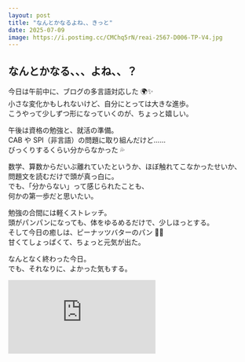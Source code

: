 ```yaml
---
layout: post
title: "なんとかなるよね、、きっと"
date: 2025-07-09
image: https://i.postimg.cc/CMChq5rN/reai-2567-D006-TP-V4.jpg
---
```


## なんとかなる、、、よね、、？

今日は午前中に、ブログの多言語対応した 🌍✨  
小さな変化かもしれないけど、自分にとっては大きな進歩。  
こうやって少しずつ形になっていくのが、ちょっと嬉しい。

午後は資格の勉強と、就活の準備。  
CAB や SPI（非言語）の問題に取り組んだけど……  
びっくりするくらい分からなかった 💦

数学、算数からだいぶ離れていたというか、ほぼ触れてこなかったせいか、  
問題文を読むだけで頭が真っ白に。  
でも、「分からない」って感じられたことも、  
何かの第一歩だと思いたい。

勉強の合間には軽くストレッチ。  
頭がパンパンになっても、体をゆるめるだけで、少しほっとする。  
そして今日の癒しは、ピーナッツバターのパン 🥜🍞  
甘くてしょっぱくて、ちょっと元気が出た。

なんとなく終わった今日。  
でも、それなりに、よかった気もする。

<iframe src="https://www.youtube.com/embed/pSQk-4fddDI?si=Z_EmpbDTrx_hJR1b" title="YouTube video player" frameborder="0" allow="accelerometer; autoplay; clipboard-write; encrypted-media; gyroscope; picture-in-picture; web-share" referrerpolicy="strict-origin-when-cross-origin" allowfullscreen></iframe>
